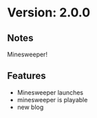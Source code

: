 # Version: 2.0.0

## Notes
Minesweeper!

## Features
- Minesweeper launches
- minesweeper is playable
- new blog

